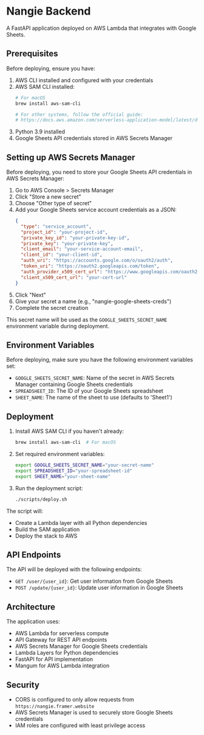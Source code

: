 # Nangie Backend

A FastAPI application deployed on AWS Lambda that integrates with Google Sheets.

## Prerequisites

Before deploying, ensure you have:

1. AWS CLI installed and configured with your credentials
2. AWS SAM CLI installed:
   ```bash
   # For macOS
   brew install aws-sam-cli
   
   # For other systems, follow the official guide:
   # https://docs.aws.amazon.com/serverless-application-model/latest/developerguide/serverless-sam-cli-install.html
   ```
3. Python 3.9 installed
4. Google Sheets API credentials stored in AWS Secrets Manager

## Setting up AWS Secrets Manager

Before deploying, you need to store your Google Sheets API credentials in AWS Secrets Manager:

1. Go to AWS Console > Secrets Manager
2. Click "Store a new secret"
3. Choose "Other type of secret"
4. Add your Google Sheets service account credentials as a JSON:
   ```json
   {
     "type": "service_account",
     "project_id": "your-project-id",
     "private_key_id": "your-private-key-id",
     "private_key": "your-private-key",
     "client_email": "your-service-account-email",
     "client_id": "your-client-id",
     "auth_uri": "https://accounts.google.com/o/oauth2/auth",
     "token_uri": "https://oauth2.googleapis.com/token",
     "auth_provider_x509_cert_url": "https://www.googleapis.com/oauth2/v1/certs",
     "client_x509_cert_url": "your-cert-url"
   }
   ```
5. Click "Next"
6. Give your secret a name (e.g., "nangie-google-sheets-creds")
7. Complete the secret creation

This secret name will be used as the `GOOGLE_SHEETS_SECRET_NAME` environment variable during deployment.

## Environment Variables

Before deploying, make sure you have the following environment variables set:

- `GOOGLE_SHEETS_SECRET_NAME`: Name of the secret in AWS Secrets Manager containing Google Sheets credentials
- `SPREADSHEET_ID`: The ID of your Google Sheets spreadsheet
- `SHEET_NAME`: The name of the sheet to use (defaults to 'Sheet1')

## Deployment

1. Install AWS SAM CLI if you haven't already:
   ```bash
   brew install aws-sam-cli  # For macOS
   ```

2. Set required environment variables:
   ```bash
   export GOOGLE_SHEETS_SECRET_NAME="your-secret-name"
   export SPREADSHEET_ID="your-spreadsheet-id"
   export SHEET_NAME="your-sheet-name"
   ```

3. Run the deployment script:
   ```bash
   ./scripts/deploy.sh
   ```

The script will:
- Create a Lambda layer with all Python dependencies
- Build the SAM application
- Deploy the stack to AWS

## API Endpoints

The API will be deployed with the following endpoints:

- `GET /user/{user_id}`: Get user information from Google Sheets
- `POST /update/{user_id}`: Update user information in Google Sheets

## Architecture

The application uses:
- AWS Lambda for serverless compute
- API Gateway for REST API endpoints
- AWS Secrets Manager for Google Sheets credentials
- Lambda Layers for Python dependencies
- FastAPI for API implementation
- Mangum for AWS Lambda integration

## Security

- CORS is configured to only allow requests from `https://nangie.framer.website`
- AWS Secrets Manager is used to securely store Google Sheets credentials
- IAM roles are configured with least privilege access
